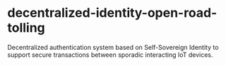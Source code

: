 # decentralized-identity-open-road-tolling
Decentralized authentication system based on Self-Sovereign Identity to support secure transactions between sporadic interacting IoT devices.
